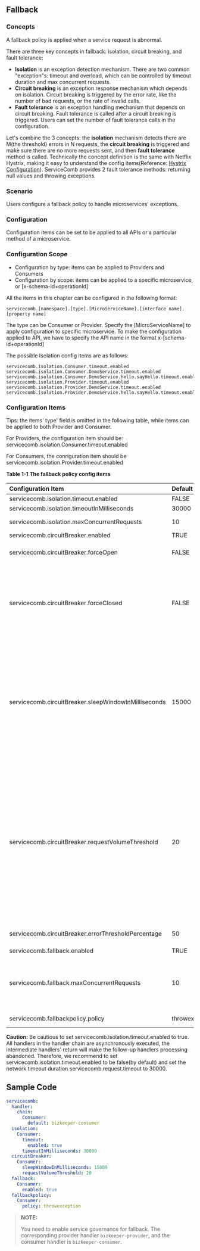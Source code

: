 ## Fallback
### Concepts

A fallback policy is applied when a service request is abnormal.

There are three key concepts in fallback: isolation, circuit breaking, and fault tolerance:

* **Isolation** is an exception detection mechanism. There are two common "exception"s: timeout and overload, which can be controlled by timeout duration and max concurrent requests.
* **Circuit breaking** is an exception response mechanism which depends on isolation. Circuit breaking is triggered by the error rate, like the number of bad requests, or the rate of invalid calls.
* **Fault tolerance** is an exception handling mechanism that depends on circuit breaking. Fault tolerance is called after a circuit breaking is triggered. Users can set the number of fault tolerance calls in the configuration.

Let's combine the 3 concepts: the **isolation** mechanism detects there are M(the threshold) errors in N requests, the **circuit breaking** is triggered and make sure there are no more requests sent, and then **fault tolerance** method is called. Technically the concept definition is the same with Netflix Hystrix, making it easy to understand the config items(Reference: [Hystrix Configuration]([https://github.com/Netflix/Hystrix/wiki/Configuration](https://github.com/Netflix/Hystrix/wiki/Configuration))). ServiceComb provides 2 fault tolerance methods: returning null values and throwing exceptions.

### Scenario

Users configure a fallback policy to handle microservices' exceptions.

### Configuration

Configuration items can be set to be applied to all APIs or a particular method of a microservice.

### Configuration Scope

- Configuration by type: items can be applied to Providers and Consumers
- Configuration by scope: items can be applied to a specific microservice, or [x-schema-id+operationId]

All the items in this chapter can be configured in the following format:

```
servicecomb.[namespace].[type].[MicroServiceName].[interface name].[property name]
```

The type can be Consumer or Provider. Specify the [MicroServiceName] to apply configuration to specific microservice. To make the configuration applied to API, we have to specify the API name in the format x-[schema-id+operationId]

The possible Isolation config items are as follows:

```
servicecomb.isolation.Consumer.timeout.enabled
servicecomb.isolation.Consumer.DemoService.timeout.enabled
servicecomb.isolation.Consumer.DemoService.hello.sayHello.timeout.enabled
servicecomb.isolation.Provider.timeout.enabled
servicecomb.isolation.Provider.DemoService.timeout.enabled
servicecomb.isolation.Provider.DemoService.hello.sayHello.timeout.enabled
```



### Configuration Items

Tips: the items' type' field is omitted in the following table, while items can be applied to both Provider and Consumer.

For Providers, the configuration item should be: servicecomb.isolation.Consumer.timeout.enabled

For Consumers, the conriguration item should be servicecomb.isolation.Provider.timeout.enabled

**Table 1-1 The fallback policy config items**

| Configuration Item                                   | Default value  | Value Range                   | Required | Description                                                  | Tips                                                         |
| :--------------------------------------------------- | :------------- | :---------------------------- | :------- | :----------------------------------------------------------- | :----------------------------------------------------------- |
| servicecomb.isolation.timeout.enabled                | FALSE          | -                             | No       | Enable timeout detection or not.                             |                                                              |
| servicecomb.isolation.timeoutInMilliseconds          | 30000          | -                             | No       | The timeout duration threshold.                              |                                                              |
| servicecomb.isolation.maxConcurrentRequests          | 10             | -                             | No       | The maximum number of concurrent requests.                   |                                                              |
| servicecomb.circuitBreaker.enabled                   | TRUE           | -                             | No       | Enable circuit breaking or not.                              |                                                              |
| servicecomb.circuitBreaker.forceOpen                 | FALSE          | -                             | No       | Force circuit breaker to be enabled regardless of the number of errors. |                                                              |
| servicecomb.circuitBreaker.forceClosed               | FALSE          | -                             | No       | Force circuit breaker to be disabled.                        | When forceOpen and forceClose are set at the same time, forceOpen will take effect. |
| servicecomb.circuitBreaker.sleepWindowInMilliseconds | 15000          | -                             | No       | How long to recover from a circuit breaking.                 | After the recovery, the number of failures will be reset. Note: If the call fails immediately after a recover, the circuit breaker is triggered immediately again. |
| servicecomb.circuitBreaker.requestVolumeThreshold    | 20             | -                             | No       | The threshold of failed requests within 10 seconds. If the threshold is reached, circuit breaker is triggered. | The 10 seconds duration is splitted evenly into 10 segments for error calculation. The calculation will start after 1 second. So circuit breakers are triggered after at least 1 second. |
| servicecomb.circuitBreaker.errorThresholdPercentage  | 50             | -                             | No       | The threshold of error rate. If the threshold is reached, circuit breaker is triggered. |                                                              |
| servicecomb.fallback.enabled                         | TRUE           | -                             | No       | Enable fallback handling or not                              |                                                              |
| servicecomb.fallback.maxConcurrentRequests           | 10             | -                             | No       | The max number of concurrent fallback(specified by servicecomb.fallbackpolicy.policy) calls. When the threshold is reached, the fallback method is not called by return exception directly. |                                                              |
| servicecomb.fallbackpolicy.policy                    | throwexception | returnnulll \| throwexception | No       | The fallback policy when errors occurred.                    |                                                              |

**Caution:** Be cautious to set servicecomb.isolation.timeout.enabled to true. All handlers in the handler chain are asynchronously executed, the intermediate handlers' return will make the follow-up handlers processing abandoned. Therefore, we recommend to set servicecomb.isolation.timeout.enabled to be false(by default) and set the network timeout duration servicecomb.request.timeout to 30000.



## Sample Code

```yaml
servicecomb:
  handler:
    chain:
      Consumer:
        default: bizkeeper-consumer
  isolation:
    Consumer:
      timeout:
        enabled: true
      timeoutInMilliseconds: 30000
  circuitBreaker:
    Consumer:
      sleepWindowInMilliseconds: 15000
      requestVolumeThreshold: 20
  fallback:
    Consumer:
      enabled: true
  fallbackpolicy:
    Consumer:
      policy: throwexception
```

> **NOTE:**
>
> You need to enable service governance for fallback. The corresponding provider handler  `bizkeeper-provider`, and the consumer handler is `bizkeeper-consumer`.
